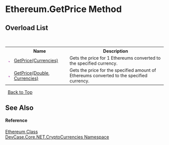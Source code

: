 # Ethereum.GetPrice Method 
 


## Overload List
&nbsp;<table><tr><th></th><th>Name</th><th>Description</th></tr><tr><td>![Public method](media/pubmethod.gif "Public method")</td><td><a href="M_DevCase_Core_NET_CryptoCurrencies_Ethereum_GetPrice">GetPrice(Currencies)</a></td><td>
Gets the price for 1 Ethereums converted to the specified currency.</td></tr><tr><td>![Public method](media/pubmethod.gif "Public method")</td><td><a href="M_DevCase_Core_NET_CryptoCurrencies_Ethereum_GetPrice_1">GetPrice(Double, Currencies)</a></td><td>
Gets the price for the specified amount of Ethereums converted to the specified currency.</td></tr></table>&nbsp;
<a href="#ethereum.getprice-method">Back to Top</a>

## See Also


#### Reference
<a href="T_DevCase_Core_NET_CryptoCurrencies_Ethereum">Ethereum Class</a><br /><a href="N_DevCase_Core_NET_CryptoCurrencies">DevCase.Core.NET.CryptoCurrencies Namespace</a><br />